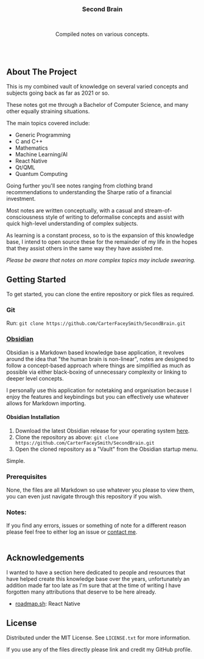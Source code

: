 <h3 align="center">Second Brain</h3>
<br>
<p align="center">Compiled notes on various concepts.</p>
<br></br>


## About The Project

This is my combined vault of knowledge on several varied concepts and subjects going back as far as 2021 or so.

These notes got me through a Bachelor of Computer Science, and many other equally straining situations.

The main topics covered include:
- Generic Programming
- C and C++
- Mathematics
- Machine Learning/AI
- React Native
- Qt/QML
- Quantum Computing

Going further you'll see notes ranging from clothing brand recommendations to understanding the Sharpe ratio of a financial investment.

Most notes are written conceptually, with a casual and stream-of-consciousness style of writing to deformalise concepts and assist with quick high-level understanding of complex subjects.

As learning is a constant process, so to is the expansion of this knowledge base, I intend to open source these for the remainder of my life in the hopes that they assist others in the same way they have assisted me.

*Please be aware that notes on more complex topics may include swearing.*

## Getting Started

To get started, you can clone the entire repository or pick files as required.

### Git

Run:  `git clone https://github.com/CarterFaceySmith/SecondBrain.git`

### [Obsidian](https://obsidian.md/)

Obsidian is a Markdown based knowledge base application, it revolves around the idea that "the human brain is non-linear", notes are designed to follow a concept-based approach where things are simplified as much as possible via either black-boxing of unnecessary complexity or linking to deeper level concepts.

I personally use this application for notetaking and organisation because I enjoy the features and keybindings but you can effectively use whatever allows for Markdown importing.

#### Obsidian Installation

1. Download the latest Obsidian release for your operating system [here](https://obsidian.md/).
2. Clone the repository as above: `git clone https://github.com/CarterFaceySmith/SecondBrain.git`
3. Open the cloned repository as a "Vault" from the Obsidian startup menu.

Simple.

### Prerequisites

None, the files are all Markdown so use whatever you please to view them, you can even just navigate through this repository if you wish.

### Notes:

If you find any errors, issues or something of note for a different reason please feel free to either log an issue or [contact me](mailto:carterfaceysmith@gmail.com).
<br></br>

## Acknowledgements

I wanted to have a section here dedicated to people and resources that have helped create this knowledge base over the years, unfortunately an addition made far too late as I'm sure that at the time of writing I have forgotten many attributions that deserve to be here already.

- [roadmap.sh](roadmap.sh): React Native

## License

Distributed under the MIT License. See `LICENSE.txt` for more information.

If you use any of the files directly please link and credit my GitHub profile.
